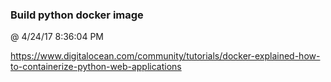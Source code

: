 ﻿

### Build python docker image
@ 4/24/17 8:36:04 PM

https://www.digitalocean.com/community/tutorials/docker-explained-how-to-containerize-python-web-applications
